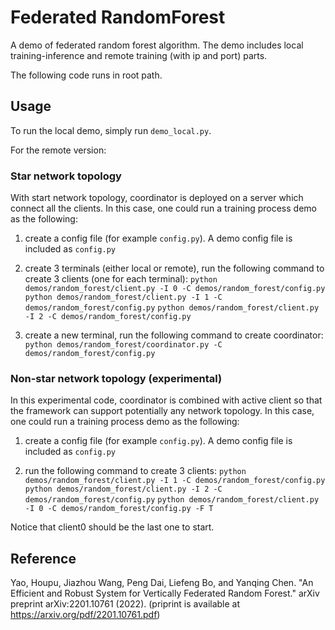 # Federated RandomForest

A demo of federated random forest algorithm. The demo includes local 
training-inference and remote training (with ip and port) parts.

The following code runs in root path.


## Usage

To run the local demo, simply run `demo_local.py`. 

For the remote version:

### Star network topology
With start network topology, coordinator is deployed on a server which connect all the clients. In this case, one could run a training process demo as the following:

1) create a config file (for example `config.py`). A demo config
file is included as `config.py`

2) create 3 terminals (either local or remote), run the following command to create 3 clients (one for each terminal):
`python demos/random_forest/client.py -I 0 -C demos/random_forest/config.py`
`python demos/random_forest/client.py -I 1 -C demos/random_forest/config.py`
`python demos/random_forest/client.py -I 2 -C demos/random_forest/config.py`

3) create a new terminal, run the following command to create coordinator:
`python demos/random_forest/coordinator.py -C demos/random_forest/config.py`

### Non-star network topology (experimental)
In this experimental code, coordinator is combined with active client so that the framework can support potentially any network topology. In this case, one could run a training process demo as the following:

1) create a config file (for example `config.py`). A demo config
file is included as `config.py`

2) run the following command to create 3 clients:
`python demos/random_forest/client.py -I 1 -C demos/random_forest/config.py`
`python demos/random_forest/client.py -I 2 -C demos/random_forest/config.py`
`python demos/random_forest/client.py -I 0 -C demos/random_forest/config.py -F T`

Notice that client0 should be the last one to start.


## Reference
Yao, Houpu, Jiazhou Wang, Peng Dai, Liefeng Bo, and Yanqing Chen. "An Efficient and Robust System for Vertically Federated Random Forest." arXiv preprint arXiv:2201.10761 (2022).
(priprint is available at https://arxiv.org/pdf/2201.10761.pdf)
